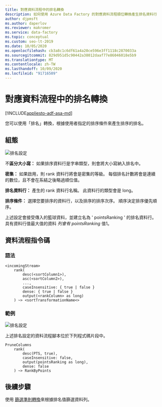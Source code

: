 ```yaml
---
title: 對應資料流程中的排名轉換
description: 如何使用 Azure Data Factory 的對應資料流程順位轉換產生排名資料行
author: djpmsft
ms.author: daperlov
ms.reviewer: makromer
ms.service: data-factory
ms.topic: conceptual
ms.custom: seo-lt-2019
ms.date: 10/05/2020
ms.openlocfilehash: cb3a8c1c6df61a4a20ce596e3ff1118c2870033a
ms.sourcegitcommit: 829d951d5c90442a38012daaf77e86046018e5b9
ms.translationtype: MT
ms.contentlocale: zh-TW
ms.lasthandoff: 10/09/2020
ms.locfileid: "91716509"
---
```

# <a name="rank-transformation-in-mapping-data-flow"></a>對應資料流程中的排名轉換 

[!INCLUDE[appliesto-adf-asa-md](includes/appliesto-adf-asa-md.md)]

您可以使用「排名」轉換，根據使用者指定的排序條件來產生排序的排名。 

## <a name="configuration"></a>組態

![排名設定](media/data-flow/rank-configuration.png "排名設定")

不**區分大小寫：** 如果排序資料行是字串類型，則會將大小寫納入排名中。 

**密集：** 如果啟用，則 rank 資料行將會是密集的等級。 每個排名計數將會是連續的數位，且不會在系結之後略過順位值。

**排名資料行：** 產生的 rank 資料行名稱。 此資料行的類型會是 long。

**排序條件：** 選擇您要排序的資料行，以及排序的排序次序。 順序決定排序優先順序。

上述設定會接受傳入的籃球資料，並建立名為 ' pointsRanking ' 的排名資料行。 具有資料行值最大值的資料 *列會有* *pointsRanking* 值1。

## <a name="data-flow-script"></a>資料流程指令碼

### <a name="syntax"></a>語法

```
<incomingStream>
    rank(
        desc(<sortColumn1>),
        asc(<sortColumn2>),
        ...,
        caseInsensitive: { true | false }
        dense: { true | false }
        output(<rankColumn> as long)
    ) ~> <sortTransformationName<>
```

### <a name="example"></a>範例

![排名設定](media/data-flow/rank-configuration.png "排名設定")

上述排名設定的資料流程腳本位於下列程式碼片段中。

```
PruneColumns
    rank(
        desc(PTS, true),
        caseInsensitive: false,
        output(pointsRanking as long),
        dense: false
    ) ~> RankByPoints
```

## <a name="next-steps"></a>後續步驟

使用 [篩選準則轉換](data-flow-filter.md)來根據排名值篩選資料列。